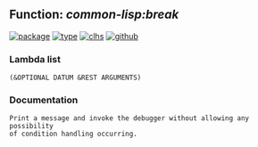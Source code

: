 ## Function: ***common-lisp:break***
[![package](https://img.shields.io/badge/Package-COMMON--LISP-5f9ea0.svg?style=social&colorA=999999)](../) [![type](https://img.shields.io/badge/Type-Function-5f9ea0.svg?style=social&colorA=999999)](../#function) [![clhs](https://img.shields.io/badge/CLHS-BREAK-5f9ea0.svg?style=social&colorA=999999)](http://www.lispworks.com/documentation/HyperSpec/Body/f_break.htm) [![github](https://img.shields.io/badge/GitHub-View_the_source-5f9ea0.svg?style=social&colorA=999999&logo=github)](https://github.com/sbcl/sbcl/blob/master/src/code/cold-error.lisp/) 
### Lambda list
```
(&OPTIONAL DATUM &REST ARGUMENTS)
```
### Documentation
```
Print a message and invoke the debugger without allowing any possibility
of condition handling occurring.
```
